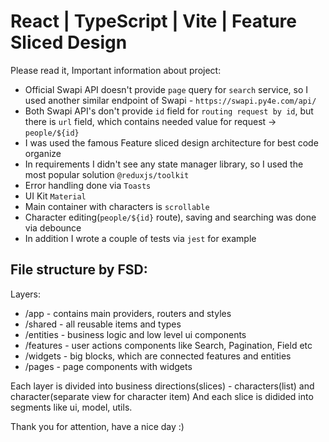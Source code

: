 # React | TypeScript | Vite | Feature Sliced Design

Please read it, Important information about project:

- Official Swapi API doesn't provide `page` query for `search` service, so I used another similar endpoint of Swapi - `https://swapi.py4e.com/api/`
- Both Swapi API's don't provide `id` field for `routing request by id`, but there is `url` field, which contains needed value for request -> `people/${id}`
- I was used the famous Feature sliced design architecture for best code organize
- In requirements I didn't see any state manager library, so I used the most popular solution `@reduxjs/toolkit`
- Error handling done via `Toasts`
- UI Kit `Material`
- Main container with characters is `scrollable`
- Character editing(`people/${id}` route), saving and searching was done via debounce
- In addition I wrote a couple of tests via `jest` for example

## File structure by FSD:

Layers:

- /app - contains main providers, routers and styles
- /shared - all reusable items and types
- /entities - business logic and low level ui components
- /features - user actions components like Search, Pagination, Field etc
- /widgets - big blocks, which are connected features and entities
- /pages - page components with widgets

Each layer is divided into business directions(slices) - characters(list) and character(separate view for character item)
And each slice is didided into segments like ui, model, utils.

Thank you for attention, have a nice day :)